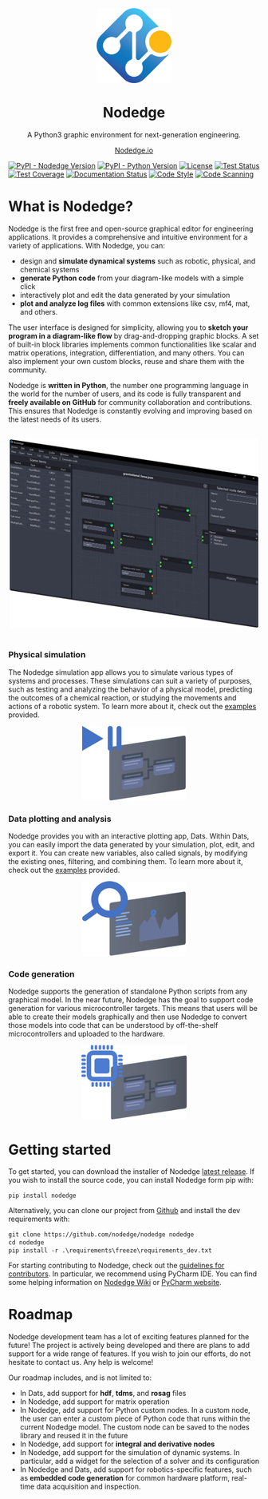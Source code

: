 <div align="center">
<img src="resources/nodedge_logo.png" alt="drawing" width="150"/>

Nodedge
=======
A Python3 graphic environment for next-generation engineering.

<a href="www.nodedge.io">Nodedge.io</a>
</div>


[![PyPI - Nodedge Version](https://badge.fury.io/py/nodedge.svg)](https://badge.fury.io/py/nodedge)
[![PyPI - Python Version](https://img.shields.io/pypi/pyversions/nodedge)](https://badge.fury.io/py/nodedge)
[![License](https://img.shields.io/badge/license-GPL3.0-blue.svg?style=flat)](https://choosealicense.com/licenses/gpl-3.0/)
[![Test Status](https://github.com/nodedge/nodedge/actions/workflows/python-test.yml/badge.svg)](https://github.com/nodedge/nodedge/actions/workflows/python-test.yml)
[![Test Coverage](https://codecov.io/gh/nodedge/nodedge/branch/main/graph/badge.svg)](https://codecov.io/gh/nodedge/nodedge)
[![Documentation Status](https://readthedocs.org/projects/nodedge/badge/?version=latest)](https://nodedge.readthedocs.io/en/latest/?badge=latest)
[![Code Style](https://img.shields.io/badge/code%20style-black-000000.svg)](https://github.com/psf/black)
[![Code Scanning](https://github.com/nodedge/nodedge/actions/workflows/code-scanning.yml/badge.svg)](https:github.com/nodedge/nodedge/actions/workflows/code-scanning.yml)


# What is Nodedge?

<div>

Nodedge is the first free and open-source graphical editor for engineering applications. It provides a comprehensive 
and intuitive environment for a variety of applications. With Nodedge, you can:
* design and **simulate dynamical systems** such as robotic, physical, and chemical systems
* **generate Python code** from your diagram-like models with a simple click
* interactively plot and edit the data generated by your simulation
* **plot and analyze log files** with common extensions like csv, mf4, mat, and others.

The user interface is designed for simplicity, allowing you to **sketch your program in a diagram-like flow** 
by drag-and-dropping graphic blocks. A set of built-in block libraries implements common functionalities like scalar and matrix operations, 
integration, differentiation, and many others. You can also implement your own custom blocks, reuse and 
share them with the community. 

Nodedge is **written in Python**, the number one programming language in the world for the number of users, and its code is fully 
transparent and **freely available on GitHub** for community collaboration and contributions. This ensures that Nodedge is 
constantly evolving and improving based on the latest needs of its users.
</div>
<br>

<div align="center"><img src="docs/media/nodedge_interface.png" alt="nodedge_interface" width="500" /></div>
<br>


<h3>Physical simulation</h3>

The Nodedge simulation app allows you to simulate various types of systems and processes. 
These simulations can suit a variety of purposes, such as testing and analyzing the behavior of a physical model, 
predicting the outcomes of a chemical reaction, or studying the movements and actions of a robotic system.
To learn more about it, check out the [examples](docs/resources.md#examples) provided.

<div align="center">
<img src="docs/media/simulator_icon.png" alt="nodedge_interface" height=150px/>
</div>

<h3>Data plotting and analysis</h3>

Nodedge provides you with an interactive plotting app, Dats. Within Dats, you can easily import the data generated by 
your simulation, plot, edit, and export it.
You can create new variables, also called signals, by modifying the existing ones, filtering, and combining them.
To learn more about it, check out the [examples](docs/resources.md#examples) provided.

<div align="center">
<img src="docs/media/plotter_icon.png" alt="nodedge_interface" height=150px/>
</div>

<h3>Code generation</h3>

Nodedge supports the generation of standalone Python scripts from any graphical model.
In the near future, Nodedge has the goal to support code generation for various microcontroller targets. 
This means that users will be able to create their models graphically and then use Nodedge to convert those models into 
code that can be understood by off-the-shelf microcontrollers and uploaded to the hardware. 


<div align="center">
<img src="docs/media/code_generation_icon.png" alt="nodedge_interface" height=150px/>
</div>

# Getting started

To get started, you can download the installer of Nodedge [latest release](https://github.com/nodedge/nodedge/releases/download/v0.3/NodedgeSetup.exe).
If you wish to install the source code, you can install Nodedge form pip with:
```
pip install nodedge
```
Alternatively, you can clone our project from [Github](https://github.com/nodedge/nodedge) and install the dev requirements with:
```
git clone https://github.com/nodedge/nodedge nodedge
cd nodedge
pip install -r .\requirements\freeze\requirements_dev.txt
```

For starting contributing to Nodedge, check out the [guidelines for contributors](https://github.com/nodedge/nodedge/wiki). 
In particular, we recommend using PyCharm IDE. 
You can find some helping information on [Nodedge Wiki](https://github.com/nodedge/nodedge/wiki/Pycharm-setup) or [PyCharm website](https://www.jetbrains.com/pycharm/).

# Roadmap

Nodedge development team has a lot of exciting features planned for the future! 
The project is actively being developed and there are plans to add support for a wide range of features.
If you wish to join our efforts, do not hesitate to contact us. Any help is welcome!

Our roadmap includes, and is not limited to:
* In Dats, add support for **hdf**, **tdms**, and **rosag** files
* In Nodedge, add support for matrix operation
* In Nodedge, add support for Python custom nodes. In a custom node, the user can enter a custom piece of Python code 
that runs within the current Nodedge model. The custom node can be saved to the nodes library and reused it in the future
* In Nodedge, add support for **integral and derivative nodes**
* In Nodedge, add support for the simulation of dynamic systems. In particular, add a widget for the selection of a solver 
and its configuration
* In Nodedge and Dats, add support for robotics-specific features, such as **embedded code generation** for common hardware platform, 
real-time data acquisition and inspection.
